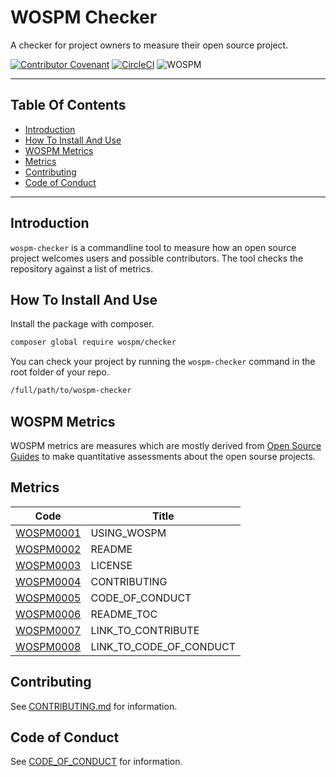 # WOSPM Checker

A checker for project owners to measure their open source project.

[![Contributor Covenant](https://img.shields.io/badge/Contributor%20Covenant-v1.4%20adopted-ff69b4.svg)](CONTRIBUTING.md) [![CircleCI](https://circleci.com/gh/WOSPM/checker.svg?style=svg)](https://circleci.com/gh/WOSPM/checker) ![WOSPM](https://img.shields.io/badge/WOSPM-Welcoming-green)

---

<!-- START doctoc generated TOC please keep comment here to allow auto update -->
<!-- DON'T EDIT THIS SECTION, INSTEAD RE-RUN doctoc TO UPDATE -->
## Table Of Contents

- [Introduction](#introduction)
- [How To Install And Use](#how-to-install-and-use)
- [WOSPM Metrics](#wospm-metrics)
- [Metrics](#metrics)
- [Contributing](#contributing)
- [Code of Conduct](#code-of-conduct)

<!-- END doctoc generated TOC please keep comment here to allow auto update -->

---

## Introduction

`wospm-checker` is a commandline tool to measure how an open source project welcomes users and possible contributors. The tool checks the repository against a list of metrics.

## How To Install And Use

Install the package with composer.

```bash
composer global require wospm/checker

```

You can check your project by running the `wospm-checker` command in the root folder of your repo.

```bash
/full/path/to/wospm-checker
```
## WOSPM Metrics

WOSPM metrics are measures which are mostly derived from [Open Source Guides](https://opensource.guide/) to make quantitative assessments about the open sourse projects.

## Metrics

| Code        | Title           |
| ------------- |-------------|
| [WOSPM0001](./mdocs/WOSPM0001.md)      | USING_WOSPM |
| [WOSPM0002](./mdocs/WOSPM0002.md)      | README |
| [WOSPM0003](./mdocs/WOSPM0003.md)      | LICENSE |
| [WOSPM0004](./mdocs/WOSPM0004.md)      | CONTRIBUTING |
| [WOSPM0005](./mdocs/WOSPM0005.md)      | CODE_OF_CONDUCT |
| [WOSPM0006](./mdocs/WOSPM0006.md)      | README_TOC |
| [WOSPM0007](./mdocs/WOSPM0007.md)      | LINK_TO_CONTRIBUTE |
| [WOSPM0008](./mdocs/WOSPM0008.md)      | LINK_TO_CODE_OF_CONDUCT |

## Contributing

See [CONTRIBUTING.md](CONTRIBUTING.md) for information.

## Code of Conduct

See [CODE_OF_CONDUCT](CODE_OF_CONDUCT) for information.
